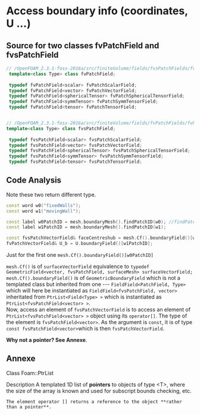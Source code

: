 # Access boundary info (coordinates, U ...)

## Source for two classes fvPatchField and fvsPatchField
```cpp
// /OpenFOAM_2.3.1-foss-2016a/src/finiteVolume/fields/fvsPatchFields/fvsPatchField/fvsPatchFieldsFwd.H
 template<class Type> class fvPatchField;
 
 typedef fvPatchField<scalar> fvPatchScalarField;
 typedef fvPatchField<vector> fvPatchVectorField;
 typedef fvPatchField<sphericalTensor> fvPatchSphericalTensorField;
 typedef fvPatchField<symmTensor> fvPatchSymmTensorField;
 typedef fvPatchField<tensor> fvPatchTensorField;


// /OpenFOAM_2.3.1-foss-2016a/src/finiteVolume/fields/fvPatchFields/fvPatchField/fvPatchFieldsFwd.H
template<class Type> class fvsPatchField;
 
 typedef fvsPatchField<scalar> fvsPatchScalarField;
 typedef fvsPatchField<vector> fvsPatchVectorField;
 typedef fvsPatchField<sphericalTensor> fvsPatchSphericalTensorField;
 typedef fvsPatchField<symmTensor> fvsPatchSymmTensorField;
 typedef fvsPatchField<tensor> fvsPatchTensorField;
```

## Code Analysis
Note these two return different type.
```cpp
const word w0("fixedWalls");
const word w1("movingWall");

const label w0PatchID = mesh.boundaryMesh().findPatchID(w0); //findPatchID return const label
const label w1PatchID = mesh.boundaryMesh().findPatchID(w1);

const fvsPatchVectorField& faceCentreshub = mesh.Cf().boundaryField()[w0PatchID];
fvPatchVectorField& U_b = U.boundaryField()[w1PatchID];
```

Just for the first one `mesh.Cf().boundaryField()[w0PatchID]`

`mesh.Cf()` is of `surfaceVectorField` equivalence to `typedef GeometricField<vector, fvsPatchField, surfaceMesh> surfaceVectorField;`   
`mesh.Cf().boundaryField()` is of `GeometricBoundaryField` which is not a templated class but inherited from one --- 
`FieldField<PatchField, Type>` which will here be instantiated as `FieldField<fvsPatchField, vector>` inheritated from `PtrList<Field<Type> >`
which is instantiated as `PtrList<fvsPatchField<vector> >`.   
Now, access an element of `fvsPatchVectorField` is to access an element of `PtrList<fvsPatchField<vector> >` object using its `operator[]`. The type
of the element is `fvsPatchField<vector>`. As the argument is `const`, it is of type `const fvsPatchField<vector>`which is then `fvsPatchVectorField`.

**Why not a pointer? See Annexe**.


## Annexe
Class
    Foam::PtrList

Description
    A templated 1D list of **pointers** to objects of type \<T\>, where the
    size of the array is known and used for subscript bounds checking, etc.

    The element operator [] returns a reference to the object **rather than a pointer**.
